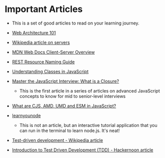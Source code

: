 # Important Articles
- This is a set of good articles to read on your learning journey.

- [Web Architecture 101](https://engineering.videoblocks.com/web-architecture-101-a3224e126947)
- [Wikipedia article on servers](https://en.wikipedia.org/wiki/Server_(computing))
- [MDN Web Docs Client-Server Overview](https://developer.mozilla.org/en-US/docs/Learn/Server-side/First_steps/Client-Server_overview)
- [REST Resource Naming Guide](https://restfulapi.net/resource-naming/)
- [Understanding Classes in JavaScript](https://www.taniarascia.com/understanding-classes-in-javascript/)
- [Master the JavaScript Interview: What is a Closure?](https://medium.com/javascript-scene/master-the-javascript-interview-what-is-a-closure-b2f0d2152b36)
  - This is the first article in a series of articles on advanced JavaScript concepts to know for mid to senior-level interviews
- [What are CJS, AMD, UMD and ESM in JavaScript?](https://dev.to/iggredible/what-the-heck-are-cjs-amd-umd-and-esm-ikm)
- [learnyounode](https://github.com/workshopper/learnyounode)
  - This is not an article, but an interactive tutorial application that you can run in the terminal to learn node.js. It's neat!
- [Test-driven development - Wikipedia article](https://en.wikipedia.org/wiki/Test-driven_development)
- [Introduction to Test Driven Development (TDD) - Hackernoon article](https://hackernoon.com/introduction-to-test-driven-development-tdd-61a13bc92d92)